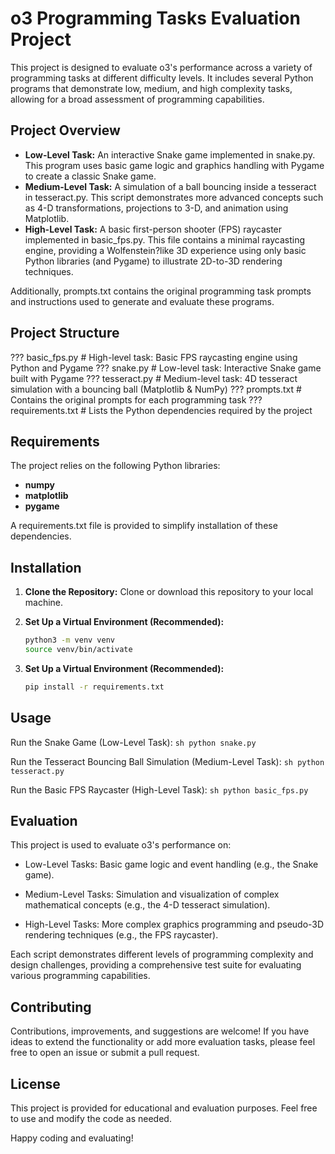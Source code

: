 # o3 Programming Tasks Evaluation Project

This project is designed to evaluate o3's performance across a variety of programming tasks at different difficulty levels. It includes several Python programs that demonstrate low, medium, and high complexity tasks, allowing for a broad assessment of programming capabilities.

## Project Overview

- **Low-Level Task:** An interactive Snake game implemented in snake.py. This program uses basic game logic and graphics handling with Pygame to create a classic Snake game.
- **Medium-Level Task:** A simulation of a ball bouncing inside a tesseract in tesseract.py. This script demonstrates more advanced concepts such as 4-D transformations, projections to 3-D, and animation using Matplotlib.
- **High-Level Task:** A basic first-person shooter (FPS) raycaster implemented in basic_fps.py. This file contains a minimal raycasting engine, providing a Wolfenstein?like 3D experience using only basic Python libraries (and Pygame) to illustrate 2D-to-3D rendering techniques.

Additionally, prompts.txt contains the original programming task prompts and instructions used to generate and evaluate these programs.

## Project Structure

??? basic_fps.py    # High-level task: Basic FPS raycasting engine using Python and Pygame
??? snake.py        # Low-level task: Interactive Snake game built with Pygame
??? tesseract.py    # Medium-level task: 4D tesseract simulation with a bouncing ball (Matplotlib & NumPy)
??? prompts.txt     # Contains the original prompts for each programming task
??? requirements.txt # Lists the Python dependencies required by the project

## Requirements

The project relies on the following Python libraries:
- **numpy**
- **matplotlib**
- **pygame**

A requirements.txt file is provided to simplify installation of these dependencies.

## Installation

1. **Clone the Repository:**
   Clone or download this repository to your local machine.

2. **Set Up a Virtual Environment (Recommended):**
   ```sh
   python3 -m venv venv
   source venv/bin/activate
   ```

3. **Set Up a Virtual Environment (Recommended):**
    ```sh
    pip install -r requirements.txt
    ```

## Usage

Run the Snake Game (Low-Level Task):
    ```sh
    python snake.py
    ```

Run the Tesseract Bouncing Ball Simulation (Medium-Level Task):
    ```sh
    python tesseract.py
    ```

Run the Basic FPS Raycaster (High-Level Task):
    ```sh
    python basic_fps.py
    ```

## Evaluation
This project is used to evaluate o3's performance on:

- Low-Level Tasks: Basic game logic and event handling (e.g., the Snake game).

- Medium-Level Tasks: Simulation and visualization of complex mathematical concepts (e.g., the 4-D tesseract simulation).

- High-Level Tasks: More complex graphics programming and pseudo-3D rendering techniques (e.g., the FPS raycaster).

Each script demonstrates different levels of programming complexity and design challenges, providing a comprehensive test suite for evaluating various programming capabilities.

## Contributing
Contributions, improvements, and suggestions are welcome! If you have ideas to extend the functionality or add more evaluation tasks, please feel free to open an issue or submit a pull request.

## License
This project is provided for educational and evaluation purposes. Feel free to use and modify the code as needed.

Happy coding and evaluating!